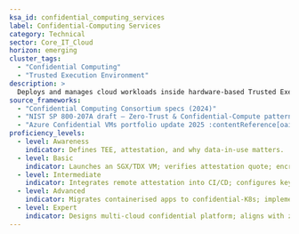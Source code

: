 ```yaml
---
ksa_id: confidential_computing_services
label: Confidential-Computing Services
category: Technical
sector: Core_IT_Cloud
horizon: emerging
cluster_tags:
  - "Confidential Computing"
  - "Trusted Execution Environment"
description: >
  Deploys and manages cloud workloads inside hardware-based Trusted Execution Environments (TEEs) or memory-encrypted VMs; configures attestation, key-release, and runtime-encryption to protect data-in-use.
source_frameworks:
  - "Confidential Computing Consortium specs (2024)"
  - "NIST SP 800-207A draft – Zero-Trust & Confidential-Compute patterns (2023)"
  - "Azure Confidential VMs portfolio update 2025 :contentReference[oaicite:5]{index=5}"
proficiency_levels:
  - level: Awareness
    indicator: Defines TEE, attestation, and why data-in-use matters.
  - level: Basic
    indicator: Launches an SGX/TDX VM; verifies attestation quote; encrypts disks.
  - level: Intermediate
    indicator: Integrates remote attestation into CI/CD; configures key-release policies and secure enclave libraries.
  - level: Advanced
    indicator: Migrates containerised apps to confidential-K8s; implements side-car attestation and secret-mount flows.
  - level: Expert
    indicator: Designs multi-cloud confidential platform; aligns with zero-trust architectures; leads audits of enclave integrity.
---
```

